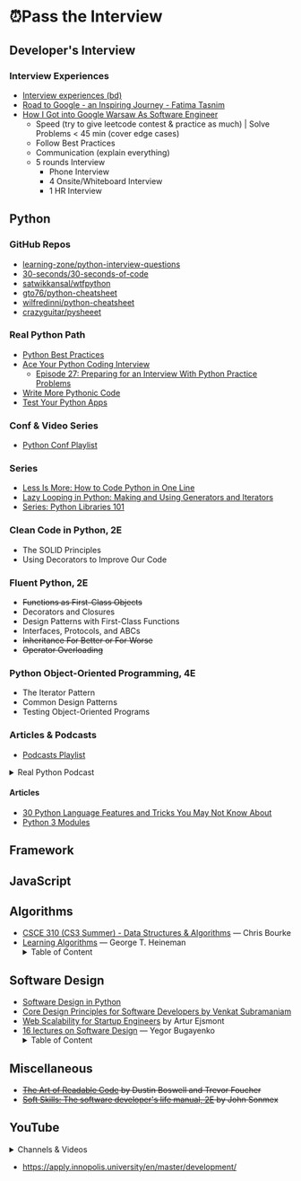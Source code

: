 # ⏰Pass the Interview

## Developer's Interview

### Interview Experiences

- [Interview experiences (bd)](https://tahanima.github.io/categories/)
- [Road to Google - an Inspiring Journey - Fatima Tasnim](https://www.youtube.com/watch?v=vJmHU-XUDo0)
- [How I Got into Google Warsaw As Software Engineer](https://www.youtube.com/watch?v=wTeebkKg-Cs)
    - Speed (try to give leetcode contest & practice as much) | Solve Problems < 45 min (cover edge cases)
    - Follow Best Practices
    - Communication (explain everything)
    - 5 rounds Interview
        - Phone Interview
        - 4 Onsite/Whiteboard Interview
        - 1 HR Interview

## Python

### GitHub Repos

- [learning-zone/python-interview-questions](https://github.com/learning-zone/python-interview-questions)
- [30-seconds/30-seconds-of-code](https://github.com/30-seconds/30-seconds-of-code)
- [satwikkansal/wtfpython](https://github.com/satwikkansal/wtfpython)
- [gto76/python-cheatsheet](https://github.com/gto76/python-cheatsheet)
- [wilfredinni/python-cheatsheet](https://github.com/wilfredinni/python-cheatsheet)
- [crazyguitar/pysheeet](https://github.com/crazyguitar/pysheeet)

### Real Python Path

- [Python Best Practices](https://realpython.com/tutorials/best-practices/)
- [Ace Your Python Coding Interview](https://realpython.com/learning-paths/python-interview/)
    - [Episode 27: Preparing for an Interview With Python Practice Problems](https://realpython.com/podcasts/rpp/27/)
- [Write More Pythonic Code](https://realpython.com/learning-paths/writing-pythonic-code/)
- [Test Your Python Apps](https://realpython.com/learning-paths/test-your-python-apps/)
    
### Conf & Video Series

- [Python Conf Playlist](https://www.youtube.com/playlist?list=PLshEJn4_ZJAYcFmerO-eUZVWVIIZ67T3j)

### Series

- [Less Is More: How to Code Python in One Line](https://www.youtube.com/playlist?list=PLVcEZG2JPVhe5WRR4sN0IUfmnx1-d6npU)
- [Lazy Looping in Python: Making and Using Generators and Iterators](https://pycon2019.trey.io/)
- [Series: Python Libraries 101](https://www.youtube.com/playlist?list=PLVcEZG2JPVhdWrhurJar_L9tde3zuECQo)

### Clean Code in Python, 2E

- The SOLID Principles
- Using Decorators to Improve Our Code

### Fluent Python, 2E

- ~~Functions as First-Class Objects~~
- Decorators and Closures
- Design Patterns with First-Class Functions
- Interfaces, Protocols, and ABCs
- ~~Inheritance For Better or For Worse~~
- ~~Operator Overloading~~

### Python Object-Oriented Programming, 4E

- The Iterator Pattern
- Common Design Patterns
- Testing Object-Oriented Programs

### Articles & Podcasts

- [Podcasts Playlist](https://audiomack.com/imrande/album/podcasts)

<details>
    
<summary>Real Python Podcast</summary>
    
- [Episode 88: Discussing Type Hints, Protocols, and Ducks in Python](https://realpython.com/podcasts/rpp/88/)
- [Episode 83: Ready to Publish Your Python Packages?](https://realpython.com/podcasts/rpp/83/)
- [Episode 68: Exploring the functools Module and Complex Numbers in Python](https://realpython.com/podcasts/rpp/68/)
- [Episode 49: The Challenges of Developing Into a Python Professional](https://realpython.com/podcasts/rpp/49/)
- [Episode 45: Processing Images in Python With Pillow](https://realpython.com/podcasts/rpp/45/)
- [Episode 39: Generators, Coroutines, and Learning Python Through Exercises](https://realpython.com/podcasts/rpp/39/)
- [Episode 30: Exploring the New Features of Python 3.9](https://realpython.com/podcasts/rpp/30/)
- [Episode 29: Resolving Package Dependencies With the New Version of Pip](https://realpython.com/podcasts/rpp/29/)
- [Episode 28: Using Pylance to Write Better Python Inside of Visual Studio Code](https://realpython.com/podcasts/rpp/28/)
- [Episode 27: Preparing for an Interview With Python Practice Problems](https://realpython.com/podcasts/rpp/27/)
- [Episode 12: Web Scraping in Python: Tools, Techniques, and Legality](https://realpython.com/podcasts/rpp/12/)
- [Episode 11: Advice on Getting Started With Testing in Python](https://realpython.com/podcasts/rpp/11/)
- [Episode 1: Python Decorators and Writing for Real Python](https://realpython.com/podcasts/rpp/1/)
- [Episode 6: Python REST APIs and The Well-Grounded Python Developer](https://realpython.com/podcasts/rpp/6/)
- [Episode 3: Effective Python and Python at Google Scale](https://realpython.com/podcasts/rpp/3/)
 </details>
 
#### Articles

- [30 Python Language Features and Tricks You May Not Know About](https://sahandsaba.com/thirty-python-language-features-and-tricks-you-may-not-know.html)
- [Python 3 Modules](https://pymotw.com/3/)

## Framework

## JavaScript

## Algorithms

- [CSCE 310 (CS3 Summer) - Data Structures & Algorithms](https://www.youtube.com/playlist?list=PL4IH6CVPpTZXGuvXF4g1ZM4iP73KvnVdg) — Chris Bourke
- [Learning Algorithms](https://www.amazon.com/Learning-Algorithms-Programmers-Writing-Better/dp/1492091065) — George T. Heineman
        <details>
        <summary>Table of Content</summary>
        ➼ Preface <br>
        ➼ Chapter 01: Problem Solving <br>
        ➼ Chapter 02: Analyzing Algorithms <br>
        ➼ Chapter 03: Better Living Through Better Hashing <br>
        ➼ Chapter 04: Heaping It On <br>
        ➼ Chapter 05: Sorting Without a Hat <br>
        ➼ Chapter 06: Binary Trees <br>
        ➼ Chapter 07: Graphs Only Connect! <br>
        ➼ Chapter 08: Wrapping It Up <br>
        ➼ [code](https://github.com/heineman/LearningAlgorithms) <br>
        </details>    
        
## Software Design

- [Software Design in Python](https://www.youtube.com/playlist?list=PLC0nd42SBTaNuP4iB4L6SJlMaHE71FG6N)
- [Core Design Principles for Software Developers by Venkat Subramaniam](https://www.youtube.com/watch?v=llGgO74uXMI)
- [Web Scalability for Startup Engineers](https://www.amazon.com/Scalability-Startup-Engineers-Artur-Ejsmont/dp/0071843655) by Artur Ejsmont
- [16 lectures on Software Design](https://www.youtube.com/playlist?list=PLaIsQH4uc08woJKRAA7mmjs9fU0jeKjjM) — Yegor Bugayenko
        <details>
        <summary>Table of Content</summary>
        ➼ ~~SSD 1/16: README vs. IEEE~~ <br>
        ➼ ~~SSD 2/16: Requirements Engineering~~ <br>
        ➼ SSD 3/16: Rational Unified Process vs. Agile <br>
        </details>   

## Miscellaneous

- ~~[The Art of Readable Code](https://www.amazon.com/Art-Readable-Code-Practical-Techniques/dp/0596802293/) by Dustin Boswell and Trevor Foucher~~
- ~~[Soft Skills: The software developer's life manual, 2E](https://www.amazon.com/Soft-Skills-Software-Developers-Manual-dp-0999081446/dp/0999081446/) by John Sonmex~~

## YouTube

<details>
    
<summary>Channels & Videos</summary>
• [Lux Tech Academy](https://www.youtube.com/channel/UCS-zdr8_cuUGNvOhLKUkjZQ/videos)
• [Ben Manley](https://www.youtube.com/channel/UCUuibJM8qV3Y6WoNCetWvRQ)
• [Women Who Code](https://www.youtube.com/c/WomenWhoCodeGlobal/videos)
• [SDE 1, SDE 2, SDE 3 @ Intuit, Google, Uber](https://www.youtube.com/watch?v=z5tLqgvXd6s)
• [How I'm Preparing for Product Manager Interviews at FAANG](https://www.youtube.com/watch?v=iuG330aJsZM)
• [Lecture on Unit Testing in Innopolis University](https://www.youtube.com/watch?v=IudWuca8Alc)
• [A conversation with Innopolis University students about OOP, open source, and career development](https://www.youtube.com/watch?v=HYLOlDco74Y)
• [Encapsulation Is Dead, Let's Use Distance of Coupling Instead](https://www.youtube.com/watch?v=fJvUTlPHSvU)
• [F1: Future of Software, Programming, Work Remotely, etc.](https://www.youtube.com/watch?v=cfD8gApC4P8)
• [A Philosophy of Software Design | John Ousterhout | Talks at Google](https://www.youtube.com/watch?v=bmSAYlu0NcY)
• [How to "think" (and design) like a Software Architect at Silicon Valley](https://www.youtube.com/watch?v=mCM6QVHD08c)
    
</details>

- https://apply.innopolis.university/en/master/development/
